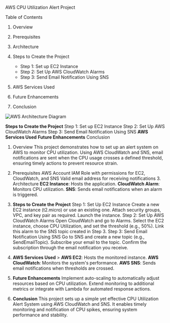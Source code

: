 AWS CPU Utilization Alert Project 

 

Table of Contents 

1. Overview 
2. Prerequisites 
3. Architecture 
4. Steps to Create the Project 

   - Step 1: Set up EC2 Instance 
   - Step 2: Set Up AWS CloudWatch Alarms 
   - Step 3: Send Email Notification Using SNS 
5. AWS Services Used 
6. Future Enhancements 
7. Conclusion

![AWS Architecture Diagram](https://github.com/user-attachments/assets/5744ccb2-d54e-47ea-8b29-ef54b507da5d)

**Steps to Create the Project**
Step 1: Set up EC2 Instance
Step 2: Set Up AWS CloudWatch Alarms
Step 3: Send Email Notification Using SNS
**AWS Services Used**
**Future Enhancements**
Conclusion 
1. Overview This project demonstrates how to set up an alert system on AWS to monitor CPU utilization. Using AWS CloudWatch and SNS, email notifications are sent when the CPU usage crosses a defined threshold, ensuring timely actions to prevent resource strain.

2. Prerequisites AWS Account IAM Role with permissions for EC2, CloudWatch, and SNS Valid email address for receiving notifications 3. Architecture
    **EC2 Instance**: Hosts the application.
    **CloudWatch Alarm**: Monitors CPU utilization.
    **SNS**: Sends email notifications when an alarm is triggered.
4. **Steps to Create the Project**
   Step 1: Set Up EC2 Instance Create a new EC2 instance (t2.micro) or use an existing one. Attach security groups, VPC, and key pair as required. Launch the instance.
   Step 2: Set Up AWS CloudWatch Alarms Open CloudWatch and go to Alarms. Select the EC2 instance, choose CPU Utilization, and set the threshold (e.g., 50%). Link this alarm to the SNS topic created in Step 3.
   Step 3: Send Email Notification Using SNS Go to SNS and create a new topic (e.g., SendEmailTopic). Subscribe your email to the topic. Confirm the subscription through the email notification you receive.
6. **AWS Services Used** > **AWS EC2**: Hosts the monitored instance. **AWS CloudWatch**: Monitors the system's performance. **AWS SNS**: Sends email notifications when thresholds are crossed.
7. **Future Enhancements**
   Implement auto-scaling to automatically adjust resources based on CPU utilization. Extend monitoring to additional metrics or integrate with Lambda for automated response actions.
8. **Conclusion**
   This project sets up a simple yet effective CPU Utilization Alert System using AWS CloudWatch and SNS. It enables timely monitoring and notification of CPU spikes, ensuring system performance and stability.

